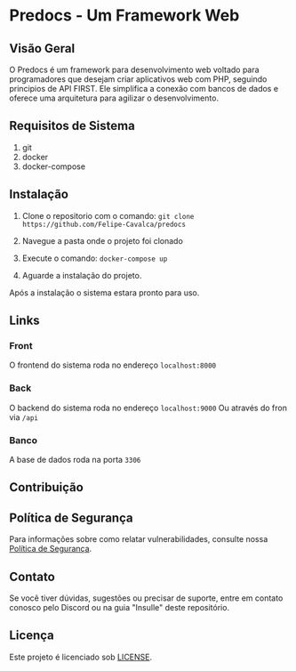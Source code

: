 # Predocs - Um Framework Web

## Visão Geral

O Predocs é um framework para desenvolvimento web voltado para programadores que desejam criar aplicativos web com PHP, seguindo principios de API FIRST. Ele simplifica a conexão com bancos de dados e oferece uma arquitetura para agilizar o desenvolvimento.

## Requisitos de Sistema

1. git
1. docker
1. docker-compose

## Instalação

1. Clone o repositorio com o comando: ```git clone https://github.com/Felipe-Cavalca/predocs```

1. Navegue a pasta onde o projeto foi clonado
1. Execute o comando: ```docker-compose up```
1. Aguarde a instalação do projeto.

Após a instalação o sistema estara pronto para uso.

## Links

### Front
O frontend do sistema roda no endereço `localhost:8000`

### Back
O backend do sistema roda no endereço `localhost:9000`
Ou através do fron via `/api`

### Banco
A base de dados roda na porta `3306`

## Contribuição


## Política de Segurança

Para informações sobre como relatar vulnerabilidades, consulte nossa [Política de Segurança](SECURITY.md).

## Contato

Se você tiver dúvidas, sugestões ou precisar de suporte, entre em contato conosco pelo Discord ou na guia "Insulle" deste repositório.

## Licença

Este projeto é licenciado sob [LICENSE](LICENSE).
